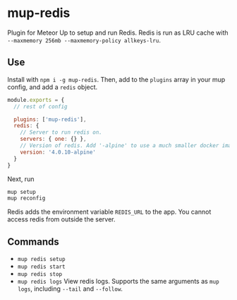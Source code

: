 # mup-redis

Plugin for Meteor Up to setup and run Redis. Redis is run as LRU cache with `--maxmemory 256mb --maxmemory-policy allkeys-lru`.

## Use

Install with `npm i -g mup-redis`.
Then, add to the `plugins` array in your mup config, and add a `redis` object.

```js
module.exports = {
  // rest of config

  plugins: ['mup-redis'],
  redis: {
    // Server to run redis on.
    servers: { one: {} },
    // Version of redis. Add '-alpine' to use a much smaller docker image
    version: '4.0.10-alpine'
  }
}
```

Next, run

```bash
mup setup
mup reconfig
```

Redis adds the environment variable `REDIS_URL` to the app. You cannot access redis from outside the server.

## Commands
- `mup redis setup`
- `mup redis start`
- `mup redis stop`
- `mup redis logs` View redis logs. Supports the same arguments as `mup logs`, including `--tail` and `--follow`.
